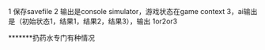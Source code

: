 1 保存savefile
2 输出是console simulator，游戏状态在game context
3，ai输出是（初始状态1，结果1，结果2，结果3），输出 1or2or3

*******扔药水专门有种情况

